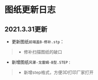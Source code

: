 # 图纸更新日志  

## 2021.3.31更新  
- 更新图纸`前端盖B-修补.stp`：  
> - 修补扫描图纸的破口   
- 新增图纸`风罩-戈雷姆-B型.STEP` :  
> - 新增step格式，方便3D打印厂家打开  
